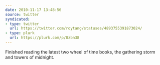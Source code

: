 ```yaml
---
date: 2010-11-17 13:48:56
source: twitter
syndicated:
- type: twitter
  url: https://twitter.com/roytang/statuses/4893755391873024/
- type: plurk
  url: https://plurk.com/p/8zbn38
---
```


Finished reading the latest two wheel of time books, the gathering storm and towers of midnight.